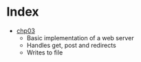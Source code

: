 # Index

* [chp03](./chp03) 
  * Basic implementation of a web server
  * Handles get, post and redirects
  * Writes to file